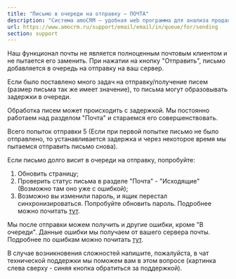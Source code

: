 ```yaml
---
title: "Письмо в очереди на отправку — ПОЧТА"
description: "Система amoCRM – удобная web программа для анализа продаж, доступная в режиме online из любой точки мира! Подробности узнавайте по указанным на сайте телефонам в Москве."
url: https://www.amocrm.ru/support/email/email/in/queue/for/sending
section: support
---
```


Наш функционал почты не является полноценным почтовым клиентом и не пытается его заменить. При нажатии на кнопку "Отправить", письмо добавляется в очередь на отправку на ваш сервер.

Если было поставлено много задач на отправку/получение писем (размер письма так же имеет значение), то письма могут образовывать задержки в очереди.

Обработка писем может происходить с задержкой. Мы постоянно работаем над разделом "Почта" и стараемся его совершенствовать.

Всего попыток отправки 5 (Если при первой попытке письмо не было отправлено, то устанавливается задержка и через некоторое время мы пытаемся отправить письмо снова).

Если письмо долго висит в очереди на отправку, попробуйте:

1. Обновить страницу;
2. Проверить статус письма в разделе "Почта" - "Исходящие" (Возможно там оно уже с ошибкой);
3. Возможно вы изменили пароль, и ящик перестал синхронизироваться. Попробуйте обновить пароль. Подробнее можно почитать [тут](https://www.amocrm.ru/support/email/not_updated_email).

Мы после отправки можем получить и другие ошибки, кроме "В очереди". Данные ошибки мы получаем от вашего сервера почты. Подробнее по ошибкам можно почитать [тут](https://www.amocrm.ru/support/email/error_sending_and_connecting_mail).

В случае возникновения сложностей напишите, пожалуйста, в чат технической поддержки мы поможем вам в этом вопросе (картинка слева сверху - синяя кнопка обратиться за поддержкой).
